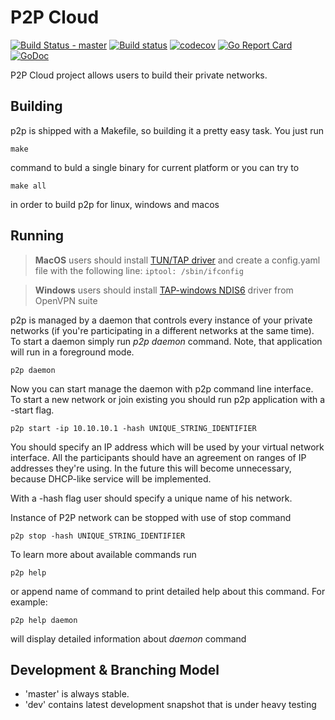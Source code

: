 P2P Cloud
===================

[![Build Status - master](https://api.travis-ci.org/subutai-io/p2p.png?branch=master)](https://travis-ci.org/subutai-io/p2p) 
[![Build status](https://ci.appveyor.com/api/projects/status/1qyikpu9x3ecn8ay/branch/master?svg=true)](https://ci.appveyor.com/project/crioto/p2p/branch/master)
[![codecov](https://codecov.io/gh/subutai-io/p2p/branch/master/graph/badge.svg)](https://codecov.io/gh/subutai-io/p2p)
[![Go Report Card](https://goreportcard.com/badge/github.com/subutai-io/p2p)](https://goreportcard.com/report/github.com/subutai-io/p2p)
[![GoDoc](https://godoc.org/github.com/subutai-io/p2p?status.svg)](https://godoc.org/github.com/subutai-io/p2p)

P2P Cloud project allows users to build their private networks. 

Building
-------------------

p2p is shipped with a Makefile, so building it a pretty easy task. You just run
```
make
``` 
command to buld a single binary for current platform or you can try to
```
make all
```
in order to build p2p for linux, windows and macos

Running
-------------------

> **MacOS** users should install [TUN/TAP driver](http://tuntaposx.sourceforge.net) and create a config.yaml file with the following line: ``` iptool: /sbin/ifconfig ```

> **Windows** users should install [TAP-windows NDIS6](https://openvpn.net/index.php/open-source/downloads.html) driver from OpenVPN suite

p2p is managed by a daemon that controls every instance of your private networks (if you're participating in a different networks at the same time). To start a daemon simply run *p2p daemon* command. Note, that application will run in a foreground mode. 

```
p2p daemon
```

Now you can start manage the daemon with p2p command line interface. To start a new network or join existing you should run p2p application with a -start flag.

```
p2p start -ip 10.10.10.1 -hash UNIQUE_STRING_IDENTIFIER
```

You should specify an IP address which will be used by your virtual network interface. All the participants should have an agreement on ranges of IP addresses they're using. In the future this will become unnecessary, because DHCP-like service will be implemented.

With a -hash flag user should specify a unique name of his network. 

Instance of P2P network can be stopped with use of stop command

```
p2p stop -hash UNIQUE_STRING_IDENTIFIER
```

To learn more about available commands run

```
p2p help
```

or append name of command to print detailed help about this command. For example:

```
p2p help daemon
```

will display detailed information about *daemon* command

Development & Branching Model
-------------------

* 'master' is always stable. 
* 'dev' contains latest development snapshot that is under heavy testing
